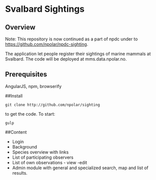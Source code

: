 # Svalbard Sightings

## Overview

Note: This repository is now continued as a part of npdc under to https://github.com/npolar/npdc-sighting.

The application let people register their sightings of marine mammals at Svalbard. The code will be deployed at mms.data.npolar.no.


## Prerequisites
AngularJS, npm, browserify

##Install

<pre><code>git clone http://github.com/npolar/sighting</code></pre>

to get the code. To start:

<pre><code>gulp</code></pre>

##Content
- Login
- Background
- Species overview with links
- List of participating observers
- List of own observations - view -edit
- Admin module with general and specialized search, map and list of results.
